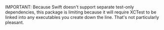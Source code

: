 IMPORTANT:
Because Swift doesn't support separate test-only dependencies, this package is
limiting because it will require XCTest to be linked into any executables you
create down the line.  That's not particularly pleasant.
